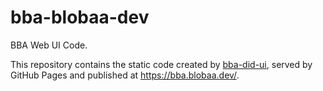 # bba-blobaa-dev

BBA Web UI Code.

This repository contains the static code created by [bba-did-ui](https://github.com/blobaa/bba-did-ui), served by GitHub Pages and published at https://bba.blobaa.dev/.